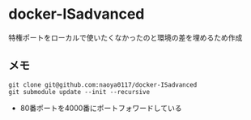 # docker-ISadvanced
特権ポートをローカルで使いたくなかったのと環境の差を埋めるため作成
## メモ
```
git clone git@github.com:naoya0117/docker-ISadvanced
git submodule update --init --recursive
```
- 80番ポートを4000番にポートフォワードしている

